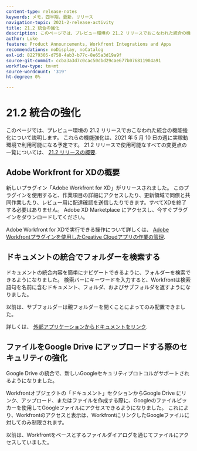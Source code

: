 ```yaml
---
content-type: release-notes
keywords: メモ，四半期，更新，リリース
navigation-topic: 2021-2-release-activity
title: 21.2 統合の強化
description: このページでは、プレビュー環境の 21.2 リリースでおこなわれた統合の機能強化について説明します。 これらの機能強化は、2021 年 5 月 10 日の週に実稼動環境で利用可能になる予定です。 21.2 リリースで使用できるすべての変更点の一覧については、 21.2 リリースの概要を参照してください。
author: Luke
feature: Product Announcements, Workfront Integrations and Apps
recommendations: noDisplay, noCatalog
exl-id: 82279305-d758-4ab3-b77c-8e65a3d19a9f
source-git-commit: ccba3a3d7c0cac50dbd29cae677b076811904a91
workflow-type: tm+mt
source-wordcount: '319'
ht-degree: 0%

---
```


# 21.2 統合の強化

このページでは、プレビュー環境の 21.2 リリースでおこなわれた統合の機能強化について説明します。 これらの機能強化は、2021 年 5 月 10 日の週に実稼動環境で利用可能になる予定です。 21.2 リリースで使用可能なすべての変更点の一覧については、 [21.2 リリースの概要](../../../product-announcements/product-releases/21.2-release-activity/21-2-release-overview.md).

## Adobe Workfront for XDの概要

新しいプラグイン「Adobe Workfront for XD」がリリースされました。 このプラグインを使用すると、作業項目の詳細にアクセスしたり、更新領域で同僚と共同作業したり、レビュー用に配達確認を送信したりできます。すべてXDを終了する必要はありません。 Adobe XD Marketplace にアクセスし、今すぐプラグインをダウンロードしてください。

Adobe Workfront for XDで実行できる操作について詳しくは、 [Adobe Workfrontプラグインを使用したCreative Cloudアプリの作業の管理](/help/quicksilver/workfront-integrations-and-apps/adobe-workfront-for-creative-cloud/wf-cc-manage-work-toc.md).


## ドキュメントの統合でフォルダーを検索する

ドキュメントの統合内容を簡単にナビゲートできるように、フォルダーを検索できるようになりました。 検索バーにキーワードを入力すると、Workfrontは検索語句を名前に含むドキュメント、フォルダ、およびサブフォルダを返すようになりました。

以前は、サブフォルダーは親フォルダーを開くことによってのみ配置できました。

詳しくは、 [外部アプリケーションからドキュメントをリンク](../../../documents/adding-documents-to-workfront/link-documents-from-external-apps.md).

## ファイルをGoogle Drive にアップロードする際のセキュリティの強化

Google Drive の統合で、新しいGoogleセキュリティプロトコルがサポートされるようになりました。

Workfrontオブジェクトの「ドキュメント」セクションからGoogle Drive にリンク、アップロード、またはファイルを作成する際に、Googleのファイルピッカーを使用してGoogleファイルにアクセスできるようになりました。 これにより、Workfrontのアクセスと表示は、WorkfrontにリンクしたGoogleファイルに対してのみ制限されます。

以前は、Workfrontをベースとするファイルダイアログを通じてファイルにアクセスしていました。

